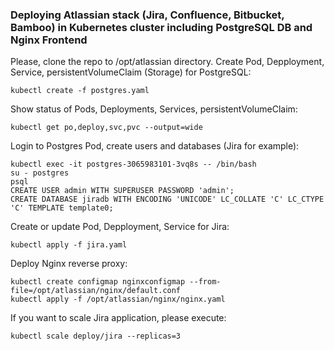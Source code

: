 ### Deploying Atlassian stack (Jira, Confluence, Bitbucket, Bamboo) in Kubernetes cluster including PostgreSQL DB and Nginx Frontend

Please, clone the repo to /opt/atlassian directory.
Create Pod, Depployment, Service, persistentVolumeClaim (Storage) for PostgreSQL:
```
kubectl create -f postgres.yaml
```
Show status of Pods, Deployments, Services, persistentVolumeClaim:
```
kubectl get po,deploy,svc,pvc --output=wide
```
Login to Postgres Pod, create users and databases (Jira for example):
```
kubectl exec -it postgres-3065983101-3vq8s -- /bin/bash
su - postgres
psql
CREATE USER admin WITH SUPERUSER PASSWORD 'admin';
CREATE DATABASE jiradb WITH ENCODING 'UNICODE' LC_COLLATE 'C' LC_CTYPE 'C' TEMPLATE template0;
```
Create or update Pod, Depployment, Service for Jira:
```
kubectl apply -f jira.yaml
```
Deploy Nginx reverse proxy:
```
kubectl create configmap nginxconfigmap --from-file=/opt/atlassian/nginx/default.conf
kubectl apply -f /opt/atlassian/nginx/nginx.yaml
```
If you want to scale Jira application, please execute:
```
kubectl scale deploy/jira --replicas=3
```
